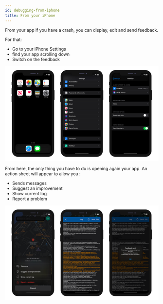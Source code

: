```yaml
---
id: debugging-from-iphone
title: From your iPhone
---
```


From your app if you have a crash, you can display, edit and send feedback. 

For that:
* Go to your iPhone Settings
* find your app scrolling down
* Switch on the feedback

![Activate feedback and logs](../assets/en/activate-feedback-logs.png)

From here, the only thing you have to do is opening again your app. An action sheet will appear to allow you :
* Sends messages
* Suggest an improvement
* Show current log
* Report a problem

![Display and send logs](../assets/en/display-send-logs.png)


